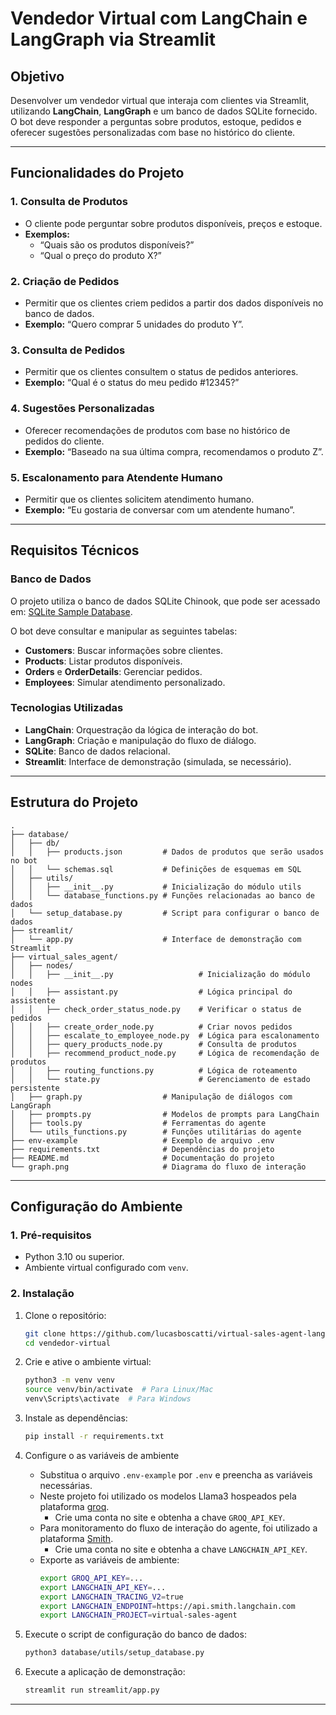 # Vendedor Virtual com LangChain e LangGraph via Streamlit

## Objetivo

Desenvolver um vendedor virtual que interaja com clientes via Streamlit, utilizando **LangChain**, **LangGraph** e um banco de dados SQLite fornecido. O bot deve responder a perguntas sobre produtos, estoque, pedidos e oferecer sugestões personalizadas com base no histórico do cliente.

---

## Funcionalidades do Projeto

### 1. **Consulta de Produtos**
- O cliente pode perguntar sobre produtos disponíveis, preços e estoque.
- **Exemplos:**
  - “Quais são os produtos disponíveis?”
  - “Qual o preço do produto X?”

### 2. **Criação de Pedidos**
- Permitir que os clientes criem pedidos a partir dos dados disponíveis no banco de dados.
- **Exemplo:** “Quero comprar 5 unidades do produto Y”.

### 3. **Consulta de Pedidos**
- Permitir que os clientes consultem o status de pedidos anteriores.
- **Exemplo:** “Qual é o status do meu pedido #12345?”

### 4. **Sugestões Personalizadas**
- Oferecer recomendações de produtos com base no histórico de pedidos do cliente.
- **Exemplo:** “Baseado na sua última compra, recomendamos o produto Z”.

### 5. **Escalonamento para Atendente Humano**
- Permitir que os clientes solicitem atendimento humano.
- **Exemplo:** “Eu gostaria de conversar com um atendente humano”.

---

## Requisitos Técnicos

### **Banco de Dados**
O projeto utiliza o banco de dados SQLite Chinook, que pode ser acessado em: [SQLite Sample Database](https://www.sqlitetutorial.net/sqlite-sample-database/).

O bot deve consultar e manipular as seguintes tabelas:
- **Customers**: Buscar informações sobre clientes.
- **Products**: Listar produtos disponíveis.
- **Orders** e **OrderDetails**: Gerenciar pedidos.
- **Employees**: Simular atendimento personalizado.

### **Tecnologias Utilizadas**
- **LangChain**: Orquestração da lógica de interação do bot.
- **LangGraph**: Criação e manipulação do fluxo de diálogo.
- **SQLite**: Banco de dados relacional.
- **Streamlit**: Interface de demonstração (simulada, se necessário).

---

## Estrutura do Projeto

```plaintext
.
├── database/
│   ├── db/
│   │   ├── products.json         # Dados de produtos que serão usados no bot
│   │   └── schemas.sql           # Definições de esquemas em SQL
│   ├── utils/
│   │   ├── __init__.py           # Inicialização do módulo utils
│   │   └── database_functions.py # Funções relacionadas ao banco de dados
│   └── setup_database.py         # Script para configurar o banco de dados
├── streamlit/
│   └── app.py                    # Interface de demonstração com Streamlit
├── virtual_sales_agent/
│   ├── nodes/
│   │   ├── __init__.py                   # Inicialização do módulo nodes
│   │   ├── assistant.py                  # Lógica principal do assistente
│   │   ├── check_order_status_node.py    # Verificar o status de pedidos
│   │   ├── create_order_node.py          # Criar novos pedidos
│   │   ├── escalate_to_employee_node.py  # Lógica para escalonamento
│   │   ├── query_products_node.py        # Consulta de produtos
│   │   ├── recommend_product_node.py     # Lógica de recomendação de produtos
│   │   ├── routing_functions.py          # Lógica de roteamento
│   │   └── state.py                      # Gerenciamento de estado persistente
│   ├── graph.py                  # Manipulação de diálogos com LangGraph
│   ├── prompts.py                # Modelos de prompts para LangChain
│   ├── tools.py                  # Ferramentas do agente
│   └── utils_functions.py        # Funções utilitárias do agente
├── env-example                   # Exemplo de arquivo .env
├── requirements.txt              # Dependências do projeto
├── README.md                     # Documentação do projeto
└── graph.png                     # Diagrama do fluxo de interação
```

---

## Configuração do Ambiente

### **1. Pré-requisitos**
- Python 3.10 ou superior.
- Ambiente virtual configurado com `venv`.

### **2. Instalação**
1. Clone o repositório:
   ```bash
   git clone https://github.com/lucasboscatti/virtual-sales-agent-langgraph.git
   cd vendedor-virtual
   ```

2. Crie e ative o ambiente virtual:
   ```bash
   python3 -m venv venv
   source venv/bin/activate  # Para Linux/Mac
   venv\Scripts\activate  # Para Windows
   ```

3. Instale as dependências:
   ```bash
   pip install -r requirements.txt
   ```

4. Configure o as variáveis de ambiente
   - Substitua o arquivo `.env-example` por `.env` e preencha as variáveis necessárias.
   - Neste projeto foi utilizado os modelos Llama3 hospeados pela plataforma [groq](https://groq.com/).
        - Crie uma conta no site e obtenha a chave `GROQ_API_KEY`.
   - Para monitoramento do fluxo de interação do agente, foi utilizado a plataforma [Smith](https://smith.langchain.com/).
        - Crie uma conta no site e obtenha a chave `LANGCHAIN_API_KEY`.
   - Exporte as variáveis de ambiente:
        ```bash
        export GROQ_API_KEY=...
        export LANGCHAIN_API_KEY=...
        export LANGCHAIN_TRACING_V2=true
        export LANGCHAIN_ENDPOINT=https://api.smith.langchain.com
        export LANGCHAIN_PROJECT=virtual-sales-agent
        ```

5. Execute o script de configuração do banco de dados:
    ```bash
    python3 database/utils/setup_database.py
    ```

5. Execute a aplicação de demonstração:
   ```bash
   streamlit run streamlit/app.py
   ```

---